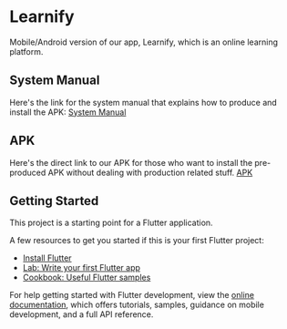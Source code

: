 # Learnify

Mobile/Android version of our app, Learnify, which is an online learning platform.

## System Manual
Here's the link for the system manual that explains how to produce and install the APK:
[System Manual](https://github.com/bounswe/bounswe2022group2/wiki/System-Manual)

## APK
Here's the direct link to our APK for those who want to install the pre-produced APK without dealing with production related stuff.
[APK](https://github.com/bounswe/bounswe2022group2/wiki/Learnify-Mobile-APK)

## Getting Started

This project is a starting point for a Flutter application.

A few resources to get you started if this is your first Flutter project:

- [Install Flutter](https://docs.flutter.dev/get-started/install)
- [Lab: Write your first Flutter app](https://docs.flutter.dev/get-started/codelab)
- [Cookbook: Useful Flutter samples](https://docs.flutter.dev/cookbook)

For help getting started with Flutter development, view the
[online documentation](https://docs.flutter.dev/), which offers tutorials,
samples, guidance on mobile development, and a full API reference.
